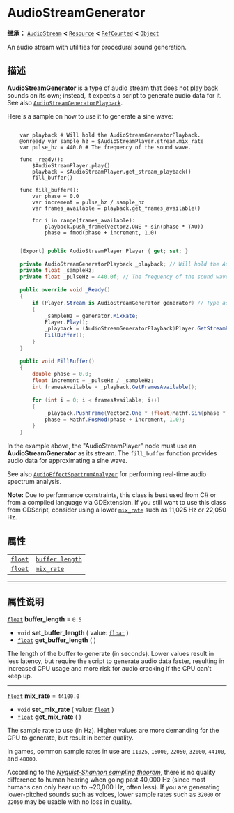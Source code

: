 <!-- ⚠ 请勿编辑本文件 ⚠ -->
<!-- 本文档使用脚本从 WeDot 引擎源码仓库生成。 -->
<!-- 生成脚本：https://github.com/WeDot-Engine/WeDot/tree/4.3/doc/tools/make_md.py； -->
<!-- 原文件：https://github.com/WeDot-Engine/WeDot/tree/4.3/doc/classes/AudioStreamGenerator.xml。 -->

<div id="_class_audiostreamgenerator"></div>

# AudioStreamGenerator

**继承：** [`AudioStream`](class_audiostream.md) **<** [`Resource`](class_resource.md) **<** [`RefCounted`](class_refcounted.md) **<** [`Object`](class_object.md)

An audio stream with utilities for procedural sound generation.

## 描述

**AudioStreamGenerator** is a type of audio stream that does not play back sounds on its own; instead, it expects a script to generate audio data for it. See also [`AudioStreamGeneratorPlayback`](class_audiostreamgeneratorplayback.md).

Here's a sample on how to use it to generate a sine wave:



```gdscript

    var playback # Will hold the AudioStreamGeneratorPlayback.
    @onready var sample_hz = $AudioStreamPlayer.stream.mix_rate
    var pulse_hz = 440.0 # The frequency of the sound wave.
    
    func _ready():
        $AudioStreamPlayer.play()
        playback = $AudioStreamPlayer.get_stream_playback()
        fill_buffer()
    
    func fill_buffer():
        var phase = 0.0
        var increment = pulse_hz / sample_hz
        var frames_available = playback.get_frames_available()
    
        for i in range(frames_available):
            playback.push_frame(Vector2.ONE * sin(phase * TAU))
            phase = fmod(phase + increment, 1.0)
```

```csharp

    [Export] public AudioStreamPlayer Player { get; set; }
    
    private AudioStreamGeneratorPlayback _playback; // Will hold the AudioStreamGeneratorPlayback.
    private float _sampleHz;
    private float _pulseHz = 440.0f; // The frequency of the sound wave.
    
    public override void _Ready()
    {
        if (Player.Stream is AudioStreamGenerator generator) // Type as a generator to access MixRate.
        {
            _sampleHz = generator.MixRate;
            Player.Play();
            _playback = (AudioStreamGeneratorPlayback)Player.GetStreamPlayback();
            FillBuffer();
        }
    }
    
    public void FillBuffer()
    {
        double phase = 0.0;
        float increment = _pulseHz / _sampleHz;
        int framesAvailable = _playback.GetFramesAvailable();
    
        for (int i = 0; i < framesAvailable; i++)
        {
            _playback.PushFrame(Vector2.One * (float)Mathf.Sin(phase * Mathf.Tau));
            phase = Mathf.PosMod(phase + increment, 1.0);
        }
    }
```



In the example above, the "AudioStreamPlayer" node must use an **AudioStreamGenerator** as its stream. The `fill_buffer` function provides audio data for approximating a sine wave.

See also [`AudioEffectSpectrumAnalyzer`](class_audioeffectspectrumanalyzer.md) for performing real-time audio spectrum analysis.

 **Note:** Due to performance constraints, this class is best used from C# or from a compiled language via GDExtension. If you still want to use this class from GDScript, consider using a lower [`mix_rate`](class_audiostreamgenerator.md#class_audiostreamgenerator_property_mix_rate) such as 11,025 Hz or 22,050 Hz.





## 属性

|||
|:-:|:--|
| [`float`](class_float.md) | [`buffer_length`](class_audiostreamgenerator.md#class_audiostreamgenerator_property_buffer_length) | ``0.5``     |
| [`float`](class_float.md) | [`mix_rate`](class_audiostreamgenerator.md#class_audiostreamgenerator_property_mix_rate)           | ``44100.0`` |

<!-- rst-class:: classref-section-separator -->

---

## 属性说明

<div id="_class_audiostreamgenerator_property_buffer_length"></div>

[`float`](class_float.md) **buffer_length** = ``0.5`` <div id="class_audiostreamgenerator_property_buffer_length"></div>

- `void` **set_buffer_length** ( value: [`float`](class_float.md) )
- [`float`](class_float.md) **get_buffer_length** ( )

The length of the buffer to generate (in seconds). Lower values result in less latency, but require the script to generate audio data faster, resulting in increased CPU usage and more risk for audio cracking if the CPU can't keep up.

<!-- rst-class:: classref-item-separator -->

---

<div id="_class_audiostreamgenerator_property_mix_rate"></div>

[`float`](class_float.md) **mix_rate** = ``44100.0`` <div id="class_audiostreamgenerator_property_mix_rate"></div>

- `void` **set_mix_rate** ( value: [`float`](class_float.md) )
- [`float`](class_float.md) **get_mix_rate** ( )

The sample rate to use (in Hz). Higher values are more demanding for the CPU to generate, but result in better quality.

In games, common sample rates in use are `11025`, `16000`, `22050`, `32000`, `44100`, and `48000`.

According to the [*Nyquist-Shannon sampling theorem*](https://en.wikipedia.org/wiki/Nyquist%E2%80%93Shannon_sampling_theorem), there is no quality difference to human hearing when going past 40,000 Hz (since most humans can only hear up to ~20,000 Hz, often less). If you are generating lower-pitched sounds such as voices, lower sample rates such as `32000` or `22050` may be usable with no loss in quality.

[^virtual]: 本方法通常需要用户覆盖才能生效。
[^const]: 本方法无副作用，不会修改该实例的任何成员变量。
[^vararg]: 本方法除了能接受在此处描述的参数外，还能够继续接受任意数量的参数。
[^constructor]: 本方法用于构造某个类型。
[^static]: 调用本方法无需实例，可直接使用类名进行调用。
[^operator]: 本方法描述的是使用本类型作为左操作数的有效运算符。
[^bitfield]: 这个值是由下列位标志构成位掩码的整数。
[^void]: 无返回值。
